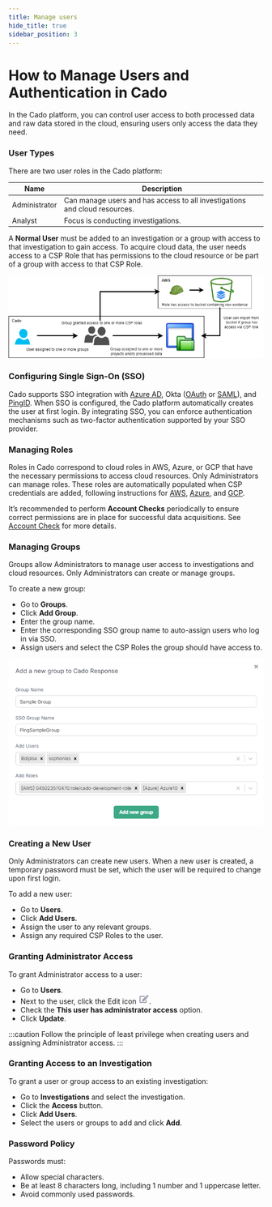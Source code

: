 ```yaml
---
title: Manage users
hide_title: true
sidebar_position: 3
---
```



# How to Manage Users and Authentication in Cado

In the Cado platform, you can control user access to both processed data and raw data stored in the cloud, ensuring users only access the data they need.

### User Types

There are two user roles in the Cado platform:

| Name           | Description                                                                                   |
| -------------- | --------------------------------------------------------------------------------------------- |
| Administrator  | Can manage users and has access to all investigations and cloud resources.                    |
| Analyst        | Focus is conducting investigations.                                                           |

A **Normal User** must be added to an investigation or a group with access to that investigation to gain access. To acquire cloud data, the user needs access to a CSP Role that has permissions to the cloud resource or be part of a group with access to that CSP Role.

![Users-Groups-Roles](/img/users-groups-roles.png)

### Configuring Single Sign-On (SSO)

Cado supports SSO integration with [Azure AD](sso/azure-ad.md), Okta ([OAuth](sso/okta.md) or [SAML](sso/okta_saml.md)), and [PingID](sso/ping_saml.md). When SSO is configured, the Cado platform automatically creates the user at first login. By integrating SSO, you can enforce authentication mechanisms such as two-factor authentication supported by your SSO provider.

### Managing Roles

Roles in Cado correspond to cloud roles in AWS, Azure, or GCP that have the necessary permissions to access cloud resources. Only Administrators can manage roles. These roles are automatically populated when CSP credentials are added, following instructions for [AWS](/cado/deploy/cross/cross-account-creation#adding-the-role-to-cado), [Azure](/cado/deploy/cross/azure-cross-tenancy-subscriptions#registering-credentials-within-cado), and [GCP](/cado/deploy/gcp/gcp-settings#en).

It’s recommended to perform **Account Checks** periodically to ensure correct permissions are in place for successful data acquisitions. See [Account Check](/cado/manage/monitoring#account-check) for more details.

### Managing Groups

Groups allow Administrators to manage user access to investigations and cloud resources. Only Administrators can create or manage groups.

To create a new group:
- Go to **Groups**.
- Click **Add Group**.
- Enter the group name.
- Enter the corresponding SSO group name to auto-assign users who log in via SSO.
- Assign users and select the CSP Roles the group should have access to.

![Groups](/img/groups.png)

### Creating a New User

Only Administrators can create new users. When a new user is created, a temporary password must be set, which the user will be required to change upon first login.

To add a new user:
- Go to **Users**.
- Click **Add Users**.
- Assign the user to any relevant groups.
- Assign any required CSP Roles to the user.

### Granting Administrator Access

To grant Administrator access to a user:
- Go to **Users**.
- Next to the user, click the Edit icon ![Edit](/img/edit.png).
- Check the **This user has administrator access** option.
- Click **Update**.

:::caution
Follow the principle of least privilege when creating users and assigning Administrator access.
:::

### Granting Access to an Investigation

To grant a user or group access to an existing investigation:
- Go to **Investigations** and select the investigation.
- Click the **Access** button.
- Click **Add Users**.
- Select the users or groups to add and click **Add**.

### Password Policy

Passwords must:
- Allow special characters.
- Be at least 8 characters long, including 1 number and 1 uppercase letter.
- Avoid commonly used passwords.
